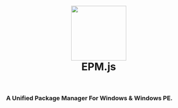 

<h1 align="center">
  <br>
  <a href="https://home.edgeless.top" alt="logo" ><img src="https://home.edgeless.top/cdn/epmlogo.png" width="150"/></a>
  <br>
  EPM.js
  <br>
</h1>
<br>
<h3>A Unified Package Manager For Windows &amp; Windows PE.</h3>
